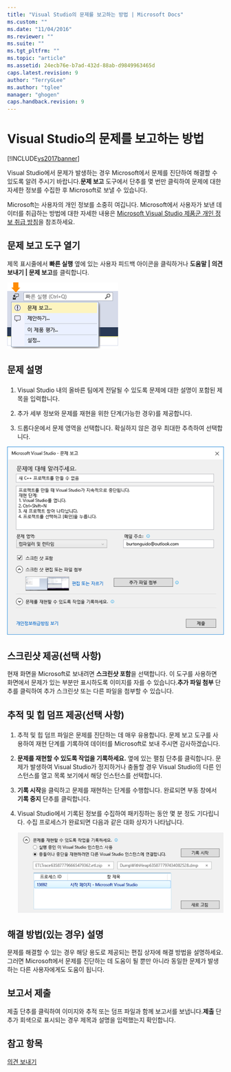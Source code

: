 ```yaml
---
title: "Visual Studio의 문제를 보고하는 방법 | Microsoft Docs"
ms.custom: ""
ms.date: "11/04/2016"
ms.reviewer: ""
ms.suite: ""
ms.tgt_pltfrm: ""
ms.topic: "article"
ms.assetid: 24ecb76e-b7ad-432d-88ab-d9849963465d
caps.latest.revision: 9
author: "TerryGLee"
ms.author: "tglee"
manager: "ghogen"
caps.handback.revision: 9
---
```

# Visual Studio의 문제를 보고하는 방법
[!INCLUDE[vs2017banner](../code-quality/includes/vs2017banner.md)]

Visual Studio에서 문제가 발생하는 경우 Microsoft에서 문제를 진단하여 해결할 수 있도록 알려 주시기 바랍니다.**문제 보고** 도구에서 단추를 몇 번만 클릭하여 문제에 대한 자세한 정보를 수집한 후 Microsoft로 보낼 수 있습니다.  
  
 Microsoft는 사용자의 개인 정보를 소중히 여깁니다. Microsoft에서 사용자가 보낸 데이터를 취급하는 방법에 대한 자세한 내용은 [Microsoft Visual Studio 제품군 개인 정보 취급 방침](https://www.visualstudio.com/en-us/dn948229)을 참조하세요.  
  
## 문제 보고 도구 열기  
 제목 표시줄에서 **빠른 실행** 옆에 있는 사용자 피드백 아이콘을 클릭하거나 **도움말 &#124; 의견 보내기 &#124; 문제 보고**를 클릭합니다.  
  
 ![문제 보고 메뉴 항목](../ide/media/report-a-problem-menu-item.png "Report a Problem Menu Item")  
  
## 문제 설명  
  
###  <a name="describe_the_problem"></a>  
  
1.  Visual Studio 내의 올바른 팀에게 전달될 수 있도록 문제에 대한 설명이 포함된 제목을 입력합니다.  
  
2.  추가 세부 정보와 문제를 재현을 위한 단계\(가능한 경우\)를 제공합니다.  
  
3.  드롭다운에서 문제 영역을 선택합니다. 확실하지 않은 경우 최대한 추측하여 선택합니다.  
  
 ![문제 보고 대화 상자](../ide/media/report-a-problem-dialog.png "Report A Problem Dialog")  
  
## 스크린샷 제공\(선택 사항\)  
 현재 화면을 Microsoft로 보내려면 **스크린샷 포함**을 선택합니다. 이 도구를 사용하면 화면에서 문제가 있는 부분만 표시하도록 이미지를 자를 수 있습니다.**추가 파일 첨부** 단추를 클릭하여 추가 스크린샷 또는 다른 파일을 첨부할 수 있습니다.  
  
## 추적 및 힙 덤프 제공\(선택 사항\)  
  
###  <a name="provide_a_trace_and_heap_dump"></a>  
  
1.  추적 및 힙 덤프 파일은 문제를 진단하는 데 매우 유용합니다.   문제 보고 도구를 사용하여 재현 단계를 기록하여 데이터를 Microsoft로 보내 주시면 감사하겠습니다.  
  
2.  **문제를 재현할 수 있도록 작업을 기록하세요.** 옆에 있는 펼침 단추를 클릭합니다. 문제가 발생하여 Visual Studio가 정지하거나 충돌할 경우 Visual Studio의 다른 인스턴스를 열고 목록 보기에서 해당 인스턴스를 선택합니다.  
  
3.  **기록 시작**을 클릭하고 문제를 재현하는 단계를 수행합니다. 완료되면 부동 창에서 **기록 중지** 단추를 클릭합니다.  
  
4.  Visual Studio에서 기록된 정보를 수집하여 패키징하는 동안 몇 분 정도 기다립니다. 수집 프로세스가 완료되면 다음과 같은 대화 상자가 나타납니다.  
  
     ![추적 파일 기록](../ide/media/record-a-trace-file.png "Record a Trace File")  
  
## 해결 방법\(있는 경우\) 설명  
 문제를 해결할 수 있는 경우 해당 용도로 제공되는 편집 상자에 해결 방법을 설명하세요. 그러면 Microsoft에서 문제를 진단하는 데 도움이 될 뿐만 아니라 동일한 문제가 발생하는 다른 사용자에게도 도움이 됩니다.  
  
## 보고서 제출  
 제출 단추를 클릭하여 이미지와 추적 또는 덤프 파일과 함께 보고서를 보냅니다.**제출** 단추가 회색으로 표시되는 경우 제목과 설명을 입력했는지 확인합니다.  
  
## 참고 항목  
 [의견 보내기](../ide/talk-to-us.md)